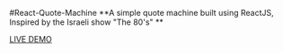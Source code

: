 #React-Quote-Machine
**A simple quote machine built using ReactJS, Inspired by the Israeli show "The 80's" **

[LIVE DEMO](react-quote-machine.netlify.com)
